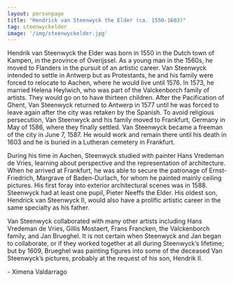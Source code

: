 ```yaml
---
layout: personpage
title: "Hendrick van Steenwyck the Elder (ca. 1550-1603)"
tag: steenwyckelder
image: '/img/steenwyckelder.jpg'
---
```


<p>Hendrik van Steenwyck the Elder was born in 1550 in the Dutch town of Kampen, in the province of Overijssel. As a young man in the 1560s, he moved to Flanders in the pursuit of an artistic career. Van Steenwyck intended to settle in Antwerp but as Protestants, he and his family were forced to relocate to Aachen, where he would live until 1576. In 1573, he married Helena Heylwich, who was part of the Valckenborch family of artists. They would go on to have thirteen children. After the Pacification of Ghent, Van Steenwyck returned to Antwerp in 1577 until he was forced to leave again after the city was retaken by the Spanish. To avoid religious persecution, Van Steenwyck and his family moved to Frankfurt, Germany in May of 1586, where they finally settled. Van Steenwyck became a freeman of the city in June 7, 1587. He would work and remain there until his death in 1603 and he is buried in a Lutheran cemetery in Frankfurt.</p>
<p>During his time in Aachen, Steenwyck studied with painter Hans Vredeman de Vries, learning about perspective and the representation of architecture.  When he arrived at Frankfurt, he was able to secure the patronage of Ernst-Friedrich, Margrave of Baden-Durlach, for whom he painted mainly ceiling pictures. His first foray into exterior architectural scenes was in 1588. Steenwyck had at least one pupil, Pieter Neeffs the Elder. His oldest son, Hendrick van Steenwyck II, would also have a prolific artistic career in the same specialty as his father.</p>
<p>Van Steenwyck collaborated with many other artists including Hans Vredeman de Vries, Gillis Mostaert, Frans Francken, the Valckenborch family, and Jan Brueghel. It is not certain when Steenwyck and Jan began to collaborate, or if they worked together at all during Steenwyck’s lifetime; but by 1609, Brueghel was painting figures into some of the deceased Van Steenwyck’s pictures, probably at the request of his son, Hendrik II.</p>
<p>- Ximena Valdarrago</p>